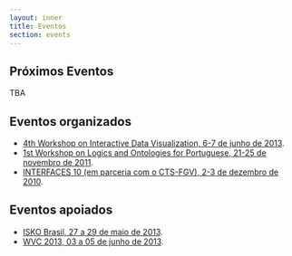 ```yaml
---
layout: inner
title: Eventos
section: events
---
```


## Próximos Eventos

TBA

## Eventos organizados

- <a href="/WVC-2013/" target="_blank">4th Workshop on Interactive Data Visualization, 6-7 de junho de 2013</a>.
- <a href="/NLP-2011/" target="_blank">1st Workshop on Logics and Ontologies for Portuguese, 21-25 de novembro de 2011</a>.
- <a href="http://direitorio.fgv.br/cts/interfaces10" target="_blank">INTERFACES 10 (em parceria com o CTS-FGV), 2-3 de dezembro de 2010</a>.

## Eventos apoiados

- <a href="http://isko-brasil.org.br/" target="_blank">ISKO Brasil, 27 a 29 de maio de 2013</a>.
- <a href="http://www2.ic.uff.br/~wvc2013/" target="_blank">WVC 2013, 03 a 05 de junho de 2013</a>.

